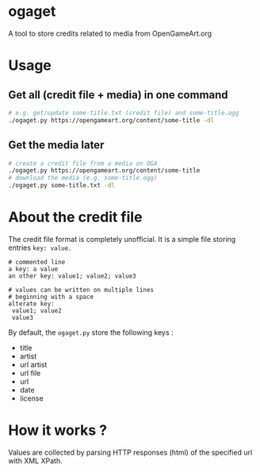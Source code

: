 # ogaget
A tool to store credits related to media from OpenGameArt.org

# Usage
## Get all (credit file + media) in one command
```sh
# e.g. get/update some-title.txt (credit file) and some-title.ogg
./ogaget.py https://opengameart.org/content/some-title -dl
```
## Get the media later
```sh
# create a credit file from a media on OGA
./ogaget.py https://opengameart.org/content/some-title
# download the media (e.g. some-title.ogg)
./ogaget.py some-title.txt -dl
```


# About the credit file
The credit file format is completely unofficial.
It is a simple file storing entries `key: value`.

```
# commented line
a key: a value
an other key: value1; value2; value3

# values can be written on multiple lines
# beginning with a space
alterate key:
 value1; value2
 value3
```

By default, the `ogaget.py` store the following keys :
* title
* artist
* url artist
* url file
* url
* date
* license

# How it works ?
Values are collected by parsing HTTP responses (html) of the specified url with XML XPath.

